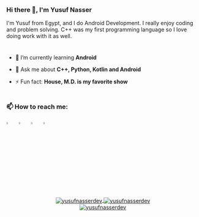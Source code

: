 ### Hi there 👋, I'm Yusuf Nasser

I'm Yusuf from Egypt, and I do Android Development. I really enjoy coding and problem solving. C++ was my first programming language so I love doing work with it as well.

#

- 🌱 I’m currently learning **Android**

- 💬 Ask me about **C++, Python, Kotlin and Android**

- ⚡ Fun fact: **House, M.D. is my favorite show**

#

### 📫 How to reach me:
  [<img src="https://img.icons8.com/color/48/000000/linkedin.png" width="4%"/>](https://www.linkedin.com/in/yusuf-nasser/)  &nbsp; 
  [<img src="https://img.icons8.com/color/48/000000/twitter.png" width="4%"/>](https://twitter.com/yusufnasserdev)  &nbsp;
  [<img src="https://img.icons8.com/fluent/48/000000/facebook-new.png" width="4%"/>](https://www.facebook.com/ahmed7.7.1994/)  &nbsp;
  <a href="mailto:yusufnassereng@gmail.com"> <img src="https://img.icons8.com/fluent/48/000000/gmail.png" width="4%"/>

#
<a href="https://github.com/anuraghazra/github-readme-stats">
<div align="center">
    <img align="center" src="https://github-readme-stats.vercel.app/api?username=yusufnasserdev&show_icons=true&theme=github_dark&hide_border=true&line_height=27" alt="yusufnasserdev" />
    <img align="center" src="https://github-readme-stats.vercel.app/api/top-langs/?username=yusufnasserdev&langs_count=3&theme=github_dark&hide_border=true" alt="yusufnasserdev" />
</div>
</a>

<!--
<div align="center">
<p><img align="center" src="https://github-readme-stats.vercel.app/api/wakatime?username=yusufnasserdev&theme=github_dark&hide_border=true&v=2" alt="yusufnasserdev" /></p>
</div>
-->

<div align="center">
<a href="https://github.com/anuraghazra/github-readme-stats">
<img align="center" src="https://github-readme-streak-stats.herokuapp.com?user=yusufnasserdev&theme=github-dark-blue&hide_border=true" alt="yusufnasserdev" />
</a>
</div>
